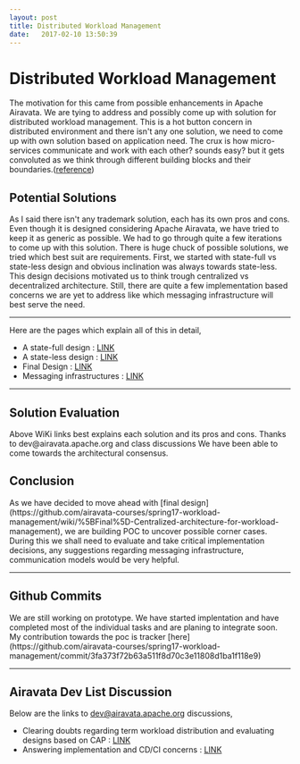 ```yaml
---
layout: post
title: Distributed Workload Management  
date:   2017-02-10 13:50:39
---
```

<h1>Distributed Workload Management</h1>

The motivation for this came from possible enhancements in Apache Airavata. We are tying to address and possibly come up with solution for distributed workload management. This is a hot button concern in distributed environment and there isn't any one solution, we need to come up with own solution based on application need. The crux is how micro-services communicate and work with each other? sounds easy? but it gets convoluted as we think through different building blocks and their boundaries.([reference](https://github.com/airavata-courses/spring17-workload-management/wiki))

<h2>Potential Solutions</h2>
<p>
As I said there isn't any trademark solution, each has its own pros and cons. Even though it is designed considering Apache Airavata, we have tried to keep it as generic as possible.   
We had to go through quite a few iterations to come up with this solution. There is huge chuck of possible solutions, we tried which best suit are requirements.   
First, we started with state-full vs state-less design and obvious inclination was always towards state-less. This design decisions motivated us to think trough centralized vs decentralized architecture.   
Still, there are quite a few implementation based concerns we are yet to address like which messaging infrastructure will best serve the need.
</p>

<hr />

Here are the pages which explain all of this in detail, 
* A state-full design : [LINK](https://github.com/airavata-courses/spring17-workload-management/wiki/1.-A-state-full-design-for-workload-management)
* A state-less design : [LINK](https://github.com/airavata-courses/spring17-workload-management/wiki/2.-A-state-less-design-for-workload-management)
* Final Design : [LINK](https://github.com/airavata-courses/spring17-workload-management/wiki/%5BFinal%5D-Centralized-architecture-for-workload-management)
* Messaging infrastructures : [LINK](https://github.com/airavata-courses/spring17-workload-management/wiki/Messaging-infrastructures)  
<hr />

<h2>Solution Evaluation</h2>
Above WiKi links best explains each solution and its pros and cons. Thanks to dev@airavata.apache.org and class discussions We have been able to come towards the architectural consensus. 

<h2>Conclusion</h2>
As we have decided to move ahead with [final design](https://github.com/airavata-courses/spring17-workload-management/wiki/%5BFinal%5D-Centralized-architecture-for-workload-management), we are building POC to uncover possible corner cases. During this we shall need to evaluate and take critical implementation decisions, any suggestions regarding messaging infrastructure, communication models would be very helpful. 
<hr />

<h2>Github Commits</h2>
We are still working on prototype. We have started implentation and have completed most of the individual tasks and are planing to integrate soon. My contribution towards the poc is tracker [here](https://github.com/airavata-courses/spring17-workload-management/commit/3fa373f72b63a511f8d70c3e11808d1ba1f118e9)
<hr />

<h2>Airavata Dev List Discussion</h2>

Below are the links to dev@airavata.apache.org discussions,   
* Clearing doubts regarding term workload distribution and evaluating designs based on CAP : [LINK](http://mail-archives.apache.org/mod_mbox/airavata-dev/201702.mbox/%3CCAOhYq0tQo8nry0PDYVy5pRhh-MQn8TdU%2BeQWYv2iWZ_XZr211Q%40mail.gmail.com%3E)
* Answering implementation and CD/CI concerns  : [LINK](http://mail-archives.apache.org/mod_mbox/airavata-dev/201702.mbox/%3CCAOhYq0twGd6-LH9am323Ex1qyhLewWQ9%3D%2Bu4e2YtORG5Xzzvcw%40mail.gmail.com%3E)

